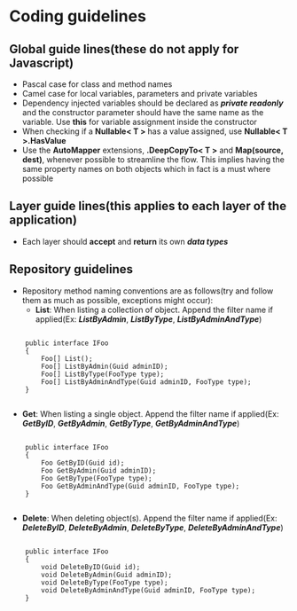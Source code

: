 # Coding guidelines

## Global guide lines(these do not apply for Javascript)
 * Pascal case for class and method names
 * Camel case for local variables, parameters and private variables
 * Dependency injected variables should be declared as ***private readonly*** and the constructor parameter should have the same name as the variable. Use **this** for variable assignment inside the constructor
 * When checking if a **Nullable< T >** has a value assigned, use **Nullable< T >.HasValue**
 * Use the **AutoMapper** extensions,  **.DeepCopyTo< T >** and **Map(source, dest)**, whenever possible to streamline the flow. This implies having the same property names on both objects which in fact is a must where possible


## Layer guide lines(this applies to each layer of the application)
 * Each layer should **accept** and **return** its own ***data types***


## Repository guidelines
 * Repository method naming conventions are as follows(try and follow them as much as possible, exceptions might occur):
    * **List**: When listing a collection of object. Append the filter name if applied(Ex: ***ListByAdmin***, ***ListByType***, ***ListByAdminAndType***)
  <pre><code class='language-cs'>
    public interface IFoo
    {
        Foo[] List();
        Foo[] ListByAdmin(Guid adminID);
        Foo[] ListByType(FooType type);
        Foo[] ListByAdminAndType(Guid adminID, FooType type);
    }
  </code></pre>
  * **Get**: When listing a single object. Append the filter name if applied(Ex: ***GetByID***, ***GetByAdmin***, ***GetByType***, ***GetByAdminAndType***)

  <pre><code class='language-cs'>
    public interface IFoo
    {
        Foo GetByID(Guid id);
        Foo GetByAdmin(Guid adminID);
        Foo GetByType(FooType type);
        Foo GetByAdminAndType(Guid adminID, FooType type);
    }
  </code></pre>

  * **Delete**: When deleting object(s). Append the filter name if applied(Ex: ***DeleteByID***, ***DeleteByAdmin***, ***DeleteByType***, ***DeleteByAdminAndType***)
  <pre><code class='language-cs'>
    public interface IFoo
    {
        void DeleteByID(Guid id);
        void DeleteByAdmin(Guid adminID);
        void DeleteByType(FooType type);
        void DeleteByAdminAndType(Guid adminID, FooType type);
    }
  </code></pre>
